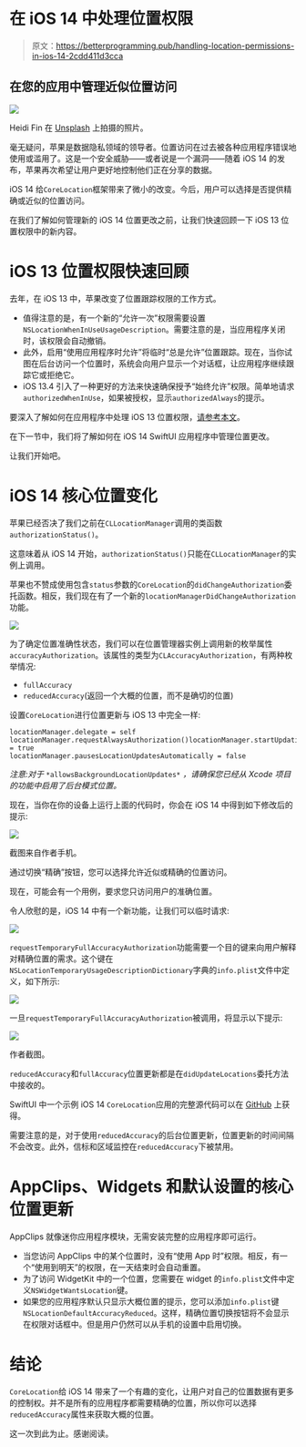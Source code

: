# 在 iOS 14 中处理位置权限

> 原文：<https://betterprogramming.pub/handling-location-permissions-in-ios-14-2cdd411d3cca>

## 在您的应用中管理近似位置访问

![](img/2e3dce831f4f492fdf3ecb8928b60eda.png)

Heidi Fin 在 [Unsplash](https://unsplash.com?utm_source=medium&utm_medium=referral) 上拍摄的照片。

毫无疑问，苹果是数据隐私领域的领导者。位置访问在过去被各种应用程序错误地使用或滥用了。这是一个安全威胁——或者说是一个漏洞——随着 iOS 14 的发布，苹果再次希望让用户更好地控制他们正在分享的数据。

iOS 14 给`CoreLocation`框架带来了微小的改变。今后，用户可以选择是否提供精确或近似的位置访问。

在我们了解如何管理新的 iOS 14 位置更改之前，让我们快速回顾一下 iOS 13 位置权限中的新内容。

# iOS 13 位置权限快速回顾

去年，在 iOS 13 中，苹果改变了位置跟踪权限的工作方式。

*   值得注意的是，有一个新的“允许一次”权限需要设置`NSLocationWhenInUseUsageDescription`。需要注意的是，当应用程序关闭时，该权限会自动撤销。
*   此外，启用“使用应用程序时允许”将临时“总是允许”位置跟踪。现在，当你试图在后台访问一个位置时，系统会向用户显示一个对话框，让应用程序继续跟踪它或拒绝它。
*   iOS 13.4 引入了一种更好的方法来快速确保授予“始终允许”权限。简单地请求`authorizedWhenInUse`，如果被授权，显示`authorizedAlways`的提示。

要深入了解如何在应用程序中处理 iOS 13 位置权限，[请参考本文](https://medium.com/better-programming/handling-ios-13-location-permissions-5482abc77961)。

在下一节中，我们将了解如何在 iOS 14 SwiftUI 应用程序中管理位置更改。

让我们开始吧。

# iOS 14 核心位置变化

苹果已经否决了我们之前在`CLLocationManager`调用的类函数`authorizationStatus()`。

这意味着从 iOS 14 开始，`authorizationStatus()`只能在`CLLocationManager`的实例上调用。

苹果也不赞成使用包含`status`参数的`CoreLocation`的`didChangeAuthorization`委托函数。相反，我们现在有了一个新的`locationManagerDidChangeAuthorization`功能。

![](img/f169b671047e771d5183de56753f6ebf.png)

为了确定位置准确性状态，我们可以在位置管理器实例上调用新的枚举属性`accuracyAuthorization`。该属性的类型为`CLAccuracyAuthorization`，有两种枚举情况:

*   `fullAccuracy`
*   `reducedAccuracy`(返回一个大概的位置，而不是确切的位置)

设置`CoreLocation`进行位置更新与 iOS 13 中完全一样:

```
locationManager.delegate = self
locationManager.requestAlwaysAuthorization()locationManager.startUpdatingLocation()locationManager.allowsBackgroundLocationUpdates = true
locationManager.pausesLocationUpdatesAutomatically = false
```

*注意:对于* `*allowsBackgroundLocationUpdates*` *，请确保您已经从 Xcode 项目的功能中启用了后台模式位置。*

现在，当你在你的设备上运行上面的代码时，你会在 iOS 14 中得到如下修改后的提示:

![](img/e768392d342fa3fe9a17dd1cbf78a152.png)

截图来自作者手机。

通过切换“精确”按钮，您可以选择允许近似或精确的位置访问。

现在，可能会有一个用例，要求您只访问用户的准确位置。

令人欣慰的是，iOS 14 中有一个新功能，让我们可以临时请求:

![](img/3a1e694974dd128b496c87284a765365.png)

`requestTemporaryFullAccuracyAuthorization`功能需要一个目的键来向用户解释对精确位置的需求。这个键在`NSLocationTemporaryUsageDescriptionDictionary`字典的`info.plist`文件中定义，如下所示:

![](img/ee8ac7b5d5fdfa495a0c38f65d1e1b2a.png)

一旦`requestTemporaryFullAccuracyAuthorization`被调用，将显示以下提示:

![](img/4a01f4fa07cc92456980d5235b10ae16.png)

作者截图。

`reducedAccuracy`和`fullAccuracy`位置更新都是在`didUpdateLocations`委托方法中接收的。

SwiftUI 中一个示例 iOS 14 `CoreLocation`应用的完整源代码可以在 [GitHub](https://github.com/anupamchugh/iOS14-Resources/tree/master/iOS14SwiftUICoreLocation) 上获得。

需要注意的是，对于使用`reducedAccuracy`的后台位置更新，位置更新的时间间隔不会改变。此外，信标和区域监控在`reducedAccuracy`下被禁用。

# AppClips、Widgets 和默认设置的核心位置更新

AppClips 就像迷你应用程序模块，无需安装完整的应用程序即可运行。

*   当您访问 AppClips 中的某个位置时，没有“使用 App 时”权限。相反，有一个“使用到明天”的权限，在一天结束时会自动重置。
*   为了访问 WidgetKit 中的一个位置，您需要在 widget 的`info.plist`文件中定义`NSWidgetWantsLocation`键。
*   如果您的应用程序默认只显示大概位置的提示，您可以添加`info.plist`键`NSLocationDefaultAccuracyReduced`。这样，精确位置切换按钮将不会显示在权限对话框中。但是用户仍然可以从手机的设置中启用切换。

# 结论

`CoreLocation`给 iOS 14 带来了一个有趣的变化，让用户对自己的位置数据有更多的控制权。并不是所有的应用程序都需要精确的位置，所以你可以选择`reducedAccuracy`属性来获取大概的位置。

这一次到此为止。感谢阅读。